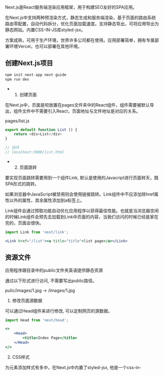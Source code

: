 Next.js是React服务端渲染应用框架，用于构建SEO友好的SPA应用。

在Next.js中支持两种预渲染方式，静态生成和服务端渲染，基于页面的路由系统路由零配置，自动代码拆分，优化页面加载速度。支持静态导出，可将应用导出为静态网站。内置CSS-IN-JS库styled-jsx。

方案成熟，可用于生产环境，世界许多公司都在使用。应用部署简单，拥有专属部署环境Vercel，也可以部署在其他环境。

## 创建Next.js项目

```js
npm init next-app next-guide
npm run dev
```

- 1. 创建页面

在Next.js中，页面是呗放置在pages文件夹中的React组件，组件需要被默认导出，组件文件中不需要引入React，页面地址与文件地址是对应的关系。

pages/list.js

```js
export default function List () {
    return <div>List</div>
}

// 访问
// localhost:3000/list.html
```

- 2. 页面跳转

要实现页面跳转需要用到一个组件Link, 默认是使用的Javacript进行页面转天，既SPA形式的跳转。

如果浏览器中JavaScript被禁用则会使用链接跳转。Link组件中不应添加除href属性以外的属性，其余属性添加到a标签上。

Link组件会通过预取功能自动优化应用程序以获得最佳性能。也就是当浏览器空闲的时候Link组件会预先去加载到Link中页面的内容，当我们访问的时候已经是家在完的，页面会很快。

```jsx
import Link from 'next/link';

<Link href="/list"><a title="title">list page</a></Link>
```
## 资源文件

应用程序跟目录中的public文件夹英语提供静态资源

通过以下形式进行访问, 不需要写出public路径。

pulic/images/1.jpg -> /images/1.jpg

1. 修改页面源数据

可以通过Head组件来进行修改, 可以定制网页的源数据。

```jsx
import Head from 'next/head';

<>
    <Head>
        <title>Index Page</title>
    </Head>
</>
```

2. CSS样式

为元素添加样式有多中，在Next.js中内置了styled-jsx, 他是一个css-in-